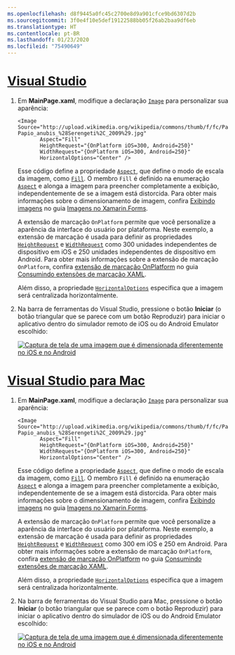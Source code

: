 ```yaml
---
ms.openlocfilehash: d8f9445a0fc45c2700e8d9a901cfce9bd6307d2b
ms.sourcegitcommit: 3f0e4f10e5def19122588bb05f26ab2baa9df6eb
ms.translationtype: HT
ms.contentlocale: pt-BR
ms.lasthandoff: 01/23/2020
ms.locfileid: "75490649"
---
```

# <a name="visual-studiotabvswin"></a>[Visual Studio](#tab/vswin)

1. Em **MainPage.xaml**, modifique a declaração [`Image`](xref:Xamarin.Forms.Image) para personalizar sua aparência:

    ```xaml
    <Image Source="http://upload.wikimedia.org/wikipedia/commons/thumb/f/fc/Papio_anubis_%28Serengeti%2C_2009%29.jpg/200px-Papio_anubis_%28Serengeti%2C_2009%29.jpg"
           Aspect="Fill"
           HeightRequest="{OnPlatform iOS=300, Android=250}"
           WidthRequest="{OnPlatform iOS=300, Android=250}"
           HorizontalOptions="Center" />
    ```

    Esse código define a propriedade [`Aspect`](xref:Xamarin.Forms.Image.Aspect), que define o modo de escala da imagem, como [`Fill`](xref:Xamarin.Forms.Aspect.Fill). O membro `Fill` é definido na enumeração [`Aspect`](xref:Xamarin.Forms.Aspect) e alonga a imagem para preencher completamente a exibição, independentemente de se a imagem está distorcida. Para obter mais informações sobre o dimensionamento de imagem, confira [Exibindo imagens](~/xamarin-forms/user-interface/images.md#display-images) no guia [Imagens no Xamarin.Forms](~/xamarin-forms/user-interface/images.md).

    A extensão de marcação `OnPlatform` permite que você personalize a aparência da interface do usuário por plataforma. Neste exemplo, a extensão de marcação é usada para definir as propriedades [`HeightRequest`](xref:Xamarin.Forms.VisualElement.HeightRequest) e [`WidthRequest`](xref:Xamarin.Forms.VisualElement.WidthRequest) como 300 unidades independentes de dispositivo em iOS e 250 unidades independentes de dispositivo em Android. Para obter mais informações sobre a extensão de marcação `OnPlatform`, confira [extensão de marcação OnPlatform](~/xamarin-forms/xaml/markup-extensions/consuming.md#onplatform) no guia [Consumindo extensões de marcação XAML](~/xamarin-forms/xaml/markup-extensions/consuming.md).

    Além disso, a propriedade [`HorizontalOptions`](xref:Xamarin.Forms.View.HorizontalOptions) especifica que a imagem será centralizada horizontalmente.

1. Na barra de ferramentas do Visual Studio, pressione o botão **Iniciar** (o botão triangular que se parece com um botão Reproduzir) para iniciar o aplicativo dentro do simulador remoto de iOS ou do Android Emulator escolhido:

    [![Captura de tela de uma imagem que é dimensionada diferentemente no iOS e no Android](../images/customize-appearance.png "Imagem dimensionada segundo cada plataforma")](../images/customize-appearance-large.png#lightbox "Imagem dimensionada segundo cada plataforma")

# <a name="visual-studio-for-mactabvsmac"></a>[Visual Studio para Mac](#tab/vsmac)

1. Em **MainPage.xaml**, modifique a declaração [`Image`](xref:Xamarin.Forms.Image) para personalizar sua aparência:

    ```xaml
    <Image Source="http://upload.wikimedia.org/wikipedia/commons/thumb/f/fc/Papio_anubis_%28Serengeti%2C_2009%29.jpg/200px-Papio_anubis_%28Serengeti%2C_2009%29.jpg"
           Aspect="Fill"
           HeightRequest="{OnPlatform iOS=300, Android=250}"
           WidthRequest="{OnPlatform iOS=300, Android=250}"
           HorizontalOptions="Center" />
    ```

    Esse código define a propriedade [`Aspect`](xref:Xamarin.Forms.Image.Aspect), que define o modo de escala da imagem, como [`Fill`](xref:Xamarin.Forms.Aspect.Fill). O membro `Fill` é definido na enumeração [`Aspect`](xref:Xamarin.Forms.Aspect) e alonga a imagem para preencher completamente a exibição, independentemente de se a imagem está distorcida. Para obter mais informações sobre o dimensionamento de imagem, confira [Exibindo imagens](~/xamarin-forms/user-interface/images.md#display-images) no guia [Imagens no Xamarin.Forms](~/xamarin-forms/user-interface/images.md).

    A extensão de marcação `OnPlatform` permite que você personalize a aparência da interface do usuário por plataforma. Neste exemplo, a extensão de marcação é usada para definir as propriedades [`HeightRequest`](xref:Xamarin.Forms.VisualElement.HeightRequest) e [`WidthRequest`](xref:Xamarin.Forms.VisualElement.WidthRequest) como 300 em iOS e 250 em Android. Para obter mais informações sobre a extensão de marcação `OnPlatform`, confira [extensão de marcação OnPlatform](~/xamarin-forms/xaml/markup-extensions/consuming.md#onplatform) no guia [Consumindo extensões de marcação XAML](~/xamarin-forms/xaml/markup-extensions/consuming.md).

    Além disso, a propriedade [`HorizontalOptions`](xref:Xamarin.Forms.View.HorizontalOptions) especifica que a imagem será centralizada horizontalmente.

1. Na barra de ferramentas do Visual Studio para Mac, pressione o botão **Iniciar** (o botão triangular que se parece com o botão Reproduzir) para iniciar o aplicativo dentro do simulador de iOS ou do Android Emulator escolhido:

    [![Captura de tela de uma imagem que é dimensionada diferentemente no iOS e no Android](../images/customize-appearance.png "Imagem dimensionada segundo cada plataforma")](../images/customize-appearance-large.png#lightbox "Imagem dimensionada segundo cada plataforma")
